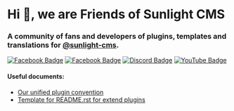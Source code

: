 # Hi 👋, we are Friends of Sunlight CMS
### A community of fans and developers of plugins, templates and translations for <a href="https://github.com/sunlight-cms">@sunlight-cms</a>.

[![Facebook Badge](https://img.shields.io/badge/page-FriendsOfSunLightCMS-4267B2?style=flat-square&logo=Facebook&logoColor=white&link=https://fb.com/friendsofsunlightcms/)](https://fb.com/friendsofsunlightcms/)
[![Facebook Badge](https://img.shields.io/badge/group-FriendsOfSunLightCMS-4267B2?style=flat-square&logo=Facebook&logoColor=white&link=https://fb.com/groups/friendsofsunlightcms/)](https://fb.com/groups/friendsofsunlightcms/)
[![Discord Badge](https://img.shields.io/badge/Discord-aMaPa6p9bv-5865F2?style=flat-square&logo=Discord&logoColor=white&link=https://discord.gg/aMaPa6p9bv/)](https://discord.gg/aMaPa6p9bv/)
[![YouTube Badge](https://img.shields.io/badge/YouTube-FoSC-FF0000?style=flat-square&logo=YouTube&logoColor=white&link=https://www.youtube.com/channel/UCMSm-mXKpky2t5Fi302LmbA/)](https://www.youtube.com/channel/UCMSm-mXKpky2t5Fi302LmbA/)

#### Useful documents:
- [Our unified plugin convention](https://github.com/friends-of-sunlight-cms/.github/blob/main/CONVENTIONS.rst)
- [Template for README.rst for extend plugins](https://github.com/friends-of-sunlight-cms/.github/blob/main/README-TEMPLATE.rst)
